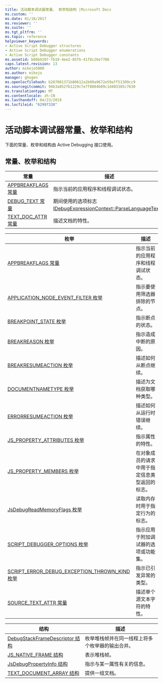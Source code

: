 ```yaml
---
title: 活动脚本调试器常量、 枚举和结构 |Microsoft Docs
ms.custom: ''
ms.date: 01/18/2017
ms.reviewer: ''
ms.suite: ''
ms.tgt_pltfrm: ''
ms.topic: reference
helpviewer_keywords:
- Active Script Debugger structures
- Active Script Debugger enumerations
- Active Script Debugger constants
ms.assetid: b80b9207-fb19-4ee2-85fb-41f8c26e7706
caps.latest.revision: 13
author: mikejo5000
ms.author: mikejo
manager: ghogen
ms.openlocfilehash: b287001371b80612a2b09a9672e59aff51309cc9
ms.sourcegitcommit: 94b3a052fb1229c7e7f8804b09c1d403385c7630
ms.translationtype: MT
ms.contentlocale: zh-CN
ms.lasthandoff: 04/23/2019
ms.locfileid: "62997338"
---
```

# <a name="active-script-debugger-constants-enumerations-and-structures"></a>活动脚本调试器常量、枚举和结构
下面的常量、枚举和结构由 Active Debugging 接口使用。  
  
## <a name="constants-enumerations-and-structures"></a>常量、枚举和结构  
  
|常量|描述|  
|---------------|-----------------|  
|[APPBREAKFLAGS 常量](../../winscript/reference/appbreakflags-enumeration.md)|指示当前的应用程序和线程调试状态。|  
|[DEBUG_TEXT 常量](../../winscript/reference/debug-text-constants.md)|期间使用的选项标志[IDebugExpressionContext::ParseLanguageText](../../winscript/reference/idebugexpressioncontext-parselanguagetext.md)。|  
|[TEXT_DOC_ATTR 常量](../../winscript/reference/text-doc-attr-constants.md)|描述文档的特性。|  
  
|枚举|描述|  
|------------------|-----------------|  
|[APPBREAKFLAGS 常量](../../winscript/reference/appbreakflags-enumeration.md)|指示当前的应用程序和线程调试状态。|  
|[APPLICATION_NODE_EVENT_FILTER 枚举](../../winscript/reference/application-node-event-filter-enumeration.md)|指示要使用筛选器排除的节点。|  
|[BREAKPOINT_STATE 枚举](../../winscript/reference/breakpoint-state-enumeration.md)|指示断点的状态。|  
|[BREAKREASON 枚举](../../winscript/reference/breakreason-enumeration.md)|指示造成中断的原因。|  
|[BREAKRESUMEACTION 枚举](../../winscript/reference/breakresumeaction-enumeration.md)|描述如何从断点继续。|  
|[DOCUMENTNAMETYPE 枚举](../../winscript/reference/documentnametype-enumeration.md)|描述为文档获取哪种类型。|  
|[ERRORRESUMEACTION 枚举](../../winscript/reference/errorresumeaction-enumeration.md)|描述如何从运行时错误继续。|  
|[JS_PROPERTY_ATTRIBUTES 枚举](../../winscript/reference/js-property-attributes-enumeration.md)|指示属性的特性。|  
|[JS_PROPERTY_MEMBERS 枚举](../../winscript/reference/js-property-members-enumeration.md)|在对象成员的请求中用于指定信息类型返回的标志。|  
|[JsDebugReadMemoryFlags 枚举](../../winscript/reference/jsdebugreadmemoryflags-enumeration.md)|读取内存时用于指定行为的标志。|  
|[SCRIPT_DEBUGGER_OPTIONS 枚举](../../winscript/reference/script-debugger-options-enumeration.md)|指示应用于附加调试器的选项或功能集。|  
|[SCRIPT_ERROR_DEBUG_EXCEPTION_THROWN_KIND 枚举](../../winscript/reference/script-error-debug-exception-thrown-kind-enumeration.md)|指示已引发异常的类型。|  
|[SOURCE_TEXT_ATTR 常量](../../winscript/reference/source-text-attr-enumeration.md)|描述单个源文本字符的特性。|  
  
|结构|描述|  
|----------------|-----------------|  
|[DebugStackFrameDescriptor 结构](../../winscript/reference/debugstackframedescriptor-structure.md)|枚举堆栈帧并在同一线程上将多个枚举器的输出合并。|  
|[JS_NATIVE_FRAME 结构](../../winscript/reference/js-native-frame-structure.md)|表示堆栈帧。|  
|[JsDebugPropertyInfo 结构](../../winscript/reference/jsdebugpropertyinfo-structure.md)|指示与某一属性有关的信息。|  
|[TEXT_DOCUMENT_ARRAY 结构](../../winscript/reference/text-document-array-structure.md)|提供一组文档。|